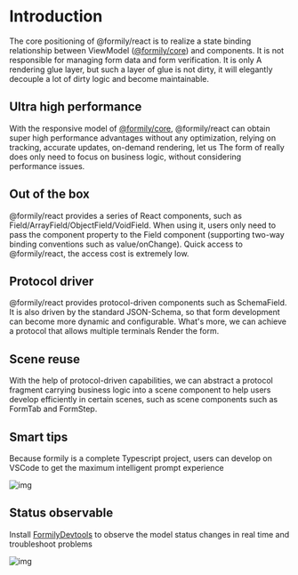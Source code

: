 # Introduction

The core positioning of @formily/react is to realize a state binding relationship between ViewModel ([@formily/core](//core.formilyjs.org)) and components. It is not responsible for managing form data and form verification. It is only A rendering glue layer, but such a layer of glue is not dirty, it will elegantly decouple a lot of dirty logic and become maintainable.

## Ultra high performance

With the responsive model of [@formily/core](//core.formilyjs.org), @formily/react can obtain super high performance advantages without any optimization, relying on tracking, accurate updates, on-demand rendering, let us The form of really does only need to focus on business logic, without considering performance issues.

## Out of the box

@formily/react provides a series of React components, such as Field/ArrayField/ObjectField/VoidField. When using it, users only need to pass the component property to the Field component (supporting two-way binding conventions such as value/onChange). Quick access to @formily/react, the access cost is extremely low.

## Protocol driver

@formily/react provides protocol-driven components such as SchemaField. It is also driven by the standard JSON-Schema, so that form development can become more dynamic and configurable. What's more, we can achieve a protocol that allows multiple terminals Render the form.

## Scene reuse

With the help of protocol-driven capabilities, we can abstract a protocol fragment carrying business logic into a scene component to help users develop efficiently in certain scenes, such as scene components such as FormTab and FormStep.

## Smart tips

Because formily is a complete Typescript project, users can develop on VSCode to get the maximum intelligent prompt experience

![img](https://img.alicdn.com/imgextra/i2/O1CN01yiREHk1X95KJPPz1c_!!6000000002880-2-tps-2014-868.png)

## Status observable

Install [FormilyDevtools](https://chrome.google.com/webstore/detail/formily-devtools/kkocalmbfnplecdmbadaapgapdioecfm?hl=zh-CN) to observe the model status changes in real time and troubleshoot problems

![img](https://img.alicdn.com/imgextra/i4/O1CN01DSci5h1rAGfRafpXw_!!6000000005590-2-tps-2882-1642.png)

